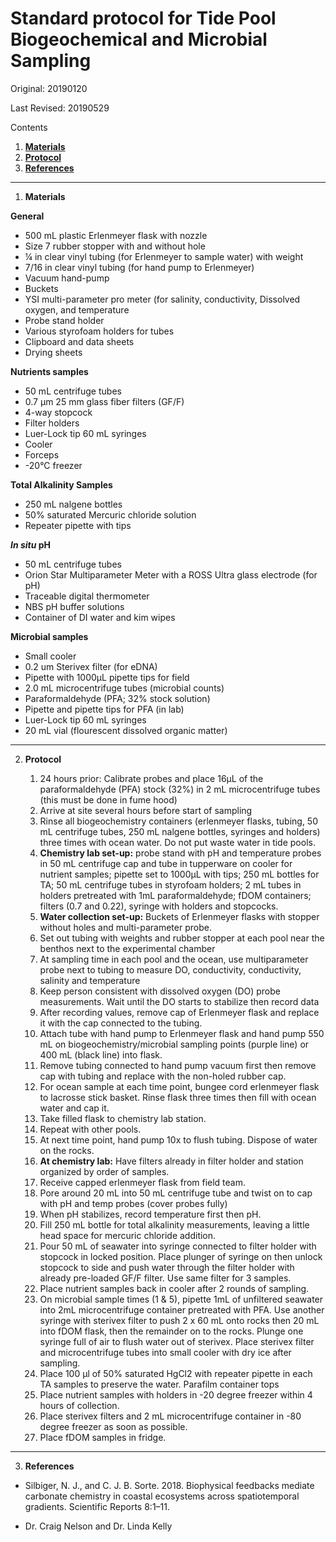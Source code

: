 # Standard protocol for Tide Pool Biogeochemical and Microbial Sampling
Original: 20190120

Last Revised: 20190529

Contents
1. [**Materials**](#Materials)  
1. [**Protocol**](#Protocol)
1. [**References**](#References)
 
***
1. <a name="Materials"></a> **Materials**


**General**

  *  500 mL plastic Erlenmeyer flask with nozzle
  * Size 7 rubber stopper with and without hole
  *  ¼ in clear vinyl tubing (for Erlenmeyer to sample water) with weight 
  *  7/16 in clear vinyl tubing (for hand pump to Erlenmeyer)
  *  Vacuum hand-pump
  *  Buckets
  *  YSI multi-parameter pro meter (for salinity, conductivity, Dissolved oxygen, and temperature 
  *  Probe stand holder
  *  Various styrofoam holders for tubes
  *  Clipboard and data sheets
  *  Drying sheets
    
    
**Nutrients samples**


  *  50 mL centrifuge tubes 
  * 0.7 &mu;m 25 mm glass fiber filters (GF/F)
  * 4-way stopcock
  * Filter holders
  * Luer-Lock tip 60 mL syringes 
  * Cooler
  * Forceps 
  * -20°C freezer 
    
    
**Total Alkalinity Samples**

  * 250 mL nalgene bottles
  * 50% saturated Mercuric chloride solution
  * Repeater pipette with tips
    

***In situ* pH**

  * 50 mL centrifuge tubes
  * Orion Star Multiparameter Meter with a ROSS Ultra glass electrode (for pH)
  * Traceable digital thermometer
  * NBS pH buffer solutions
  * Container of DI water and kim wipes
    
    
**Microbial samples**

  * Small cooler
  * 0.2 um Sterivex filter (for eDNA)
  * Pipette with 1000&mu;L pipette tips for field
  * 2.0 mL microcentrifuge tubes (microbial counts)
  * Paraformaldehyde (PFA; 32% stock solution)
  * Pipette and pipette tips for PFA (in lab)
  * Luer-Lock tip 60 mL syringes 
  * 20 mL vial (flourescent dissolved organic matter)

*** 
2. <a name="Protocol"></a> **Protocol**


    1. 24 hours prior: Calibrate probes and place 16&mu;L of the paraformaldehyde (PFA) stock (32%) in 2 mL microcentrifuge tubes (this must be done in fume hood) 
    1. Arrive at site several hours before start of sampling
    1.  Rinse all biogeochemistry containers (erlenmeyer flasks, tubing, 50 mL centrifuge tubes, 250 mL nalgene bottles, syringes and holders) three times with ocean water. Do not put waste water in tide pools.
    1.  **Chemistry lab set-up:** probe stand with pH and temperature probes in 50 mL centrifuge cap and tube in tupperware on cooler for nutrient samples; pipette set to 1000&mu;L with tips; 250 mL bottles for TA; 50 mL centrifuge tubes in styrofoam holders; 2 mL tubes in holders pretreated with 1mL paraformaldehyde; fDOM  containers; filters (0.7 and 0.22), syringe with holders and stopcocks. 
    1.  **Water collection set-up:** Buckets of Erlenmeyer flasks with stopper without holes and multi-parameter probe. 
    1. Set out tubing with weights and rubber stopper at each pool near the benthos next to the experimental chamber
    1.  At sampling time in each pool and the ocean, use multiparameter probe next to tubing to measure DO, conductivity, conductivity, salinity and temperature
    1.  Keep person consistent with dissolved oxygen (DO) probe measurements. Wait until the DO starts to stabilize then record data
    1.  After recording values, remove cap of Erlenmeyer flask and replace it with the cap connected to the tubing.   
    1.  Attach tube with hand pump to Erlenmeyer flask and hand pump 550 mL on biogeochemistry/microbial sampling points (purple line) or 400 mL (black line) into flask.
    1.  Remove tubing connected to hand pump vacuum first then remove cap with tubing and replace with the non-holed rubber cap.
    1.  For ocean sample at each time point, bungee cord erlenmeyer flask to lacrosse stick basket. Rinse flask three times then fill with ocean water and cap it. 
    1. Take filled flask to chemistry lab station.
    1.  Repeat with other pools.
    1.  At next time point, hand pump 10x to flush tubing. Dispose of water on the rocks.
    1. **At chemistry lab:** Have filters already in filter holder and station organized by order of samples.
    1. Receive capped erlenmeyer flask from field team.
    1.  Pore around 20 mL into 50 mL centrifuge tube and twist on to cap with pH and temp probes (cover probes fully)
    1.  When pH stabilizes, record temperature first then pH. 
    1.  Fill 250 mL bottle for total alkalinity measurements, leaving a little head space for mercuric chloride addition. 
    1.  Pour 50 mL of seawater into syringe connected to filter holder with stopcock in locked position. Place plunger of syringe on then unlock stopcock to side and push water through the filter holder with already pre-loaded GF/F filter. Use same filter for 3 samples. 
    1.  Place nutrient samples back in cooler after 2 rounds of sampling.
    1.  On microbial sample times (1 & 5), pipette 1mL of unfiltered seawater into 2mL microcentrifuge container pretreated with PFA. Use another syringe with sterivex filter to push 2 x 60 mL onto rocks then 20 mL into fDOM flask, then the remainder on to the rocks. Plunge one syringe full of air to flush water out of sterivex. Place sterivex filter and microcentrifuge tubes into small cooler with dry ice after sampling. 
    1. Place 100 μl of 50% saturated HgCl2 with repeater pipette in each TA samples to preserve the water. Parafilm container tops
    1. Place nutrient samples with holders in -20 degree freezer within 4 hours of collection. 
    1. Place sterivex filters and 2 mL microcentrifuge container in -80 degree freezer as soon as possible.
    1. Place fDOM samples in fridge.
    
***
3. <a name="References"></a> **References**

  *  Silbiger, N. J., and C. J. B. Sorte. 2018. Biophysical feedbacks mediate carbonate chemistry in coastal ecosystems across spatiotemporal gradients. Scientific Reports 8:1–11.

  * Dr. Craig Nelson and Dr. Linda Kelly

